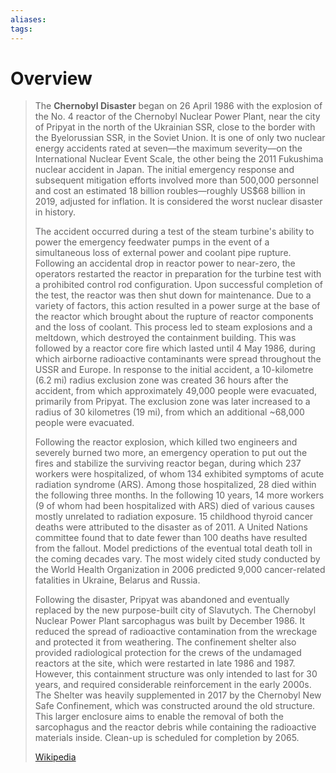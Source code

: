 ```yaml
---
aliases: 
tags:
---
```

# Overview
> The **Chernobyl Disaster** began on 26 April 1986 with the explosion of the No. 4 reactor of the Chernobyl Nuclear Power Plant, near the city of Pripyat in the north of the Ukrainian SSR, close to the border with the Byelorussian SSR, in the Soviet Union. It is one of only two nuclear energy accidents rated at seven—the maximum severity—on the International Nuclear Event Scale, the other being the 2011 Fukushima nuclear accident in Japan. The initial emergency response and subsequent mitigation efforts involved more than 500,000 personnel and cost an estimated 18 billion roubles—roughly US$68 billion in 2019, adjusted for inflation. It is considered the worst nuclear disaster in history.
>
> The accident occurred during a test of the steam turbine's ability to power the emergency feedwater pumps in the event of a simultaneous loss of external power and coolant pipe rupture. Following an accidental drop in reactor power to near-zero, the operators restarted the reactor in preparation for the turbine test with a prohibited control rod configuration. Upon successful completion of the test, the reactor was then shut down for maintenance. Due to a variety of factors, this action resulted in a power surge at the base of the reactor which brought about the rupture of reactor components and the loss of coolant. This process led to steam explosions and a meltdown, which destroyed the containment building. This was followed by a reactor core fire which lasted until 4 May 1986, during which airborne radioactive contaminants were spread throughout the USSR and Europe. In response to the initial accident, a 10-kilometre (6.2 mi) radius exclusion zone was created 36 hours after the accident, from which approximately 49,000 people were evacuated, primarily from Pripyat. The exclusion zone was later increased to a radius of 30 kilometres (19 mi), from which an additional ~68,000 people were evacuated.
>
> Following the reactor explosion, which killed two engineers and severely burned two more, an emergency operation to put out the fires and stabilize the surviving reactor began, during which 237 workers were hospitalized, of whom 134 exhibited symptoms of acute radiation syndrome (ARS). Among those hospitalized, 28 died within the following three months. In the following 10 years, 14 more workers (9 of whom had been hospitalized with ARS) died of various causes mostly unrelated to radiation exposure. 15 childhood thyroid cancer deaths were attributed to the disaster as of 2011. A United Nations committee found that to date fewer than 100 deaths have resulted from the fallout. Model predictions of the eventual total death toll in the coming decades vary. The most widely cited study conducted by the World Health Organization in 2006 predicted 9,000 cancer-related fatalities in Ukraine, Belarus and Russia.
>
> Following the disaster, Pripyat was abandoned and eventually replaced by the new purpose-built city of Slavutych. The Chernobyl Nuclear Power Plant sarcophagus was built by December 1986. It reduced the spread of radioactive contamination from the wreckage and protected it from weathering. The confinement shelter also provided radiological protection for the crews of the undamaged reactors at the site, which were restarted in late 1986 and 1987. However, this containment structure was only intended to last for 30 years, and required considerable reinforcement in the early 2000s. The Shelter was heavily supplemented in 2017 by the Chernobyl New Safe Confinement, which was constructed around the old structure. This larger enclosure aims to enable the removal of both the sarcophagus and the reactor debris while containing the radioactive materials inside. Clean-up is scheduled for completion by 2065.
>
> [Wikipedia](https://en.wikipedia.org/wiki/Chernobyl%20disaster)

